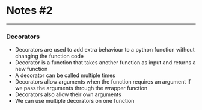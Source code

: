 # **Notes #2**

---

### **Decorators**
- Decorators are used to add extra behaviour to a python function without changing the function code
- Decorator is a function that takes another function as input and returns a new function
- A decorator can be called multiple times
- Decorators allow arguments when the function requires an argument if we pass the arguments through the wrapper function
- Decorators also allow their own arguments
- We can use multiple decorators on one function